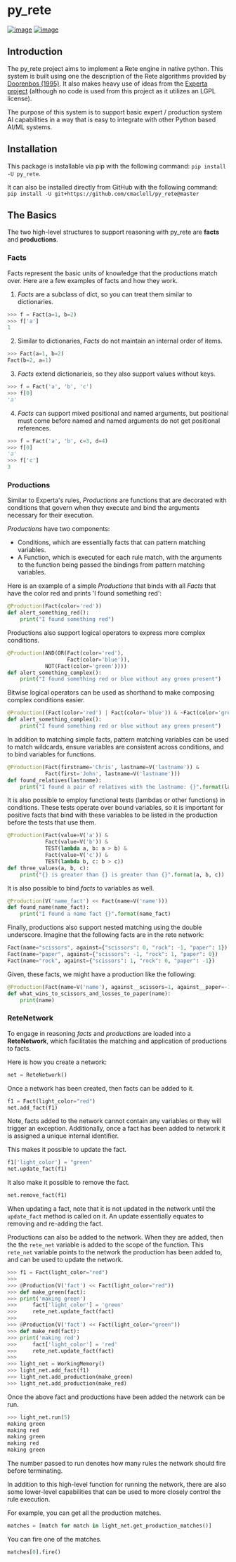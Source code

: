 # py_rete

[![image][]][travis] [![image][coveralls-badge]][coveralls-repo]

## Introduction

The py_rete project aims to implement a Rete engine in native python. This
system is built using one the description of the Rete algorithms provided by
[Doorenbos (1995)][doorenbos]. It also makes heavy use of ideas from the
[Experta project][experta] (although no code is used from this project as it
utilizes an LGPL license).

The purpose of this system is to support basic expert / production system AI
capabilities in a way that is easy to integrate with other Python based AI/ML
systems.

## Installation

This package is installable via pip with the following command:
`pip install -U py_rete`.

It can also be installed directly from GitHub with the following command:
`pip install -U git+https://github.com/cmaclell/py_rete@master`

## The Basics

The two high-level structures to support reasoning with py_rete are **facts**
and **productions**. 

### Facts

Facts represent the basic units of knowledge that the productions match over.
Here are a few examples of facts and how they work.

1. *Facts* are a subclass of dict, so you can treat them similar to dictionaries.

```python
>>> f = Fact(a=1, b=2)
>>> f['a']
1
```

2. Similar to dictionaries, *Facts* do not maintain an internal order of items.

```python
>>> Fact(a=1, b=2)
Fact(b=2, a=1)
```

3. *Facts* extend dictionarieis, so they also support values without keys.

```python
>>> f = Fact('a', 'b', 'c')
>>> f[0]
'a'
```

4. *Facts* can support mixed positional and named arguments, but positional
   must come before named and named arguments do not get positional references.

```python
>>> f = Fact('a', 'b', c=3, d=4)
>>> f[0]
'a'
>>> f['c']
3
```

### Productions

Similar to Experta's rules, *Productions* are functions that are decorated with
conditions that govern when they execute and bind the arguments necessary for
their execution.

*Productions* have two components:
* Conditions, which are essentially facts that can pattern matching variables.
* A Function, which is executed for each rule match, with the arguments to the
  function being passed the bindings from pattern matching variables.

Here is an example of a simple *Productions* that binds with all *Facts* that
have the color red and prints 'I found something red':

```python
@Production(Fact(color='red'))
def alert_something_red():
    print("I found something red")
```

Productions also support logical operators to express more complex conditions.

```python
@Production(AND(OR(Fact(color='red'),
                   Fact(color='blue')),
	        NOT(Fact(color='green'))))
def alert_something_complex():
    print("I found something red or blue without any green present")
```

Bitwise logical operators can be used as shorthand to make composing complex conditions easier.
```python
@Production((Fact(color='red') | Fact(color='blue')) & ~Fact(color='green'))
def alert_something_complex():
    print("I found something red or blue without any green present")
```

In addition to matching simple facts, pattern matching variables can be used to
match wildcards, ensure variables are consistent across conditions, and to bind
variables for functions.
```python
@Production(Fact(firstname='Chris', lastname=V('lastname')) &
            Fact(first='John', lastname=V('lastname')))
def found_relatives(lastname):
    print("I found a pair of relatives with the lastname: {}".format(lastname))
```

It is also possible to employ functional tests (lambdas or other functions) in
conditions. These tests operate over bound variables, so it is important for
positive facts that bind with these variables to be listed in the production before
the tests that use them.
```python
@Production(Fact(value=V('a')) &
            Fact(value=V('b')) &
            TEST(lambda a, b: a > b) &
            Fact(value=V('c')) &
            TEST(lambda b, c: b > c))
def three_values(a, b, c):
    print("{} is greater than {} is greater than {}".format(a, b, c))
```

It is also possible to bind *facts* to variables as well.
```python
@Production(V('name_fact') << Fact(name=V('name')))
def found_name(name_fact):
    print("I found a name fact {}".format(name_fact)
```

Finally, productions also support nested matching using the double underscore. Imagine that the following facts are in the rete network:
```python
Fact(name="scissors", against={"scissors": 0, "rock": -1, "paper": 1})
Fact(name="paper", against={"scissors": -1, "rock": 1, "paper": 0})
Fact(name="rock", against={"scissors": 1, "rock": 0, "paper": -1})
```

Given, these facts, we might have a production like the following:
```python
@Production(Fact(name=V('name'), against__scissors=1, against__paper=-1))
def what_wins_to_scissors_and_losses_to_paper(name):
    print(name)
```

### ReteNetwork

To engage in reasoning *facts* and *productions* are loaded into a **ReteNetwork**, which facilitates the matching and application of productions to facts.

Here is how you create a network:

```python
net = ReteNetwork()
```

Once a network has been created, then facts can be added to it.
```python
f1 = Fact(light_color="red")
net.add_fact(f1)
```

Note, facts added to the network cannot contain any variables or they will trigger an exception. Additionally, once a fact has been added to network it is assigned a unique internal identifier.

This makes it possible to update the fact.
```python
f1['light_color'] = "green"
net.update_fact(f1)
```

It also make it possible to remove the fact.
```python
net.remove_fact(f1)
```

When updating a fact, note that it is not updated in the network until
the `update_fact` method is called on it. An update essentially equates to
removing and re-adding the fact.

Productions can also be added to the network. When they are added, then the
the `rete_net` variable is added to the scope of the function. This `rete_net` variable
points to the network the production has been added to, and can be used to
update the network.
```python
>>> f1 = Fact(light_color="red")
>>> 
>>> @Production(V('fact') << Fact(light_color="red"))
>>> def make_green(fact):
>>>	print('making green')
>>>     fact['light_color'] = 'green'
>>>     rete_net.update_fact(fact)
>>> 
>>> @Production(V('fact') << Fact(light_color="green"))
>>> def make_red(fact):
>>>	print('making red')
>>>     fact['light_color'] = 'red'
>>>     rete_net.update_fact(fact)
>>> 
>>> light_net = WorkingMemory()
>>> light_net.add_fact(f1)
>>> light_net.add_production(make_green)
>>> light_net.add_production(make_red)
```

Once the above fact and productions have been added the network can be run.
```python
>>> light_net.run(5)
making green
making red
making green
making red
making green
```

The number passed to run denotes how many rules the network should fire
before terminating.

In addition to this high-level function for running the network, there
are also some lower-level capabilities that can be used to more closely control
the rule execution.

For example, you can get all the production matches.
```python
matches = [match for match in light_net.get_production_matches()]
```

You can fire one of the matches.
```python
matches[0].fire()
```


[experta]: https://github.com/nilp0inter/experta
[doorenbos]: http://reports-archive.adm.cs.cmu.edu/anon/1995/CMU-CS-95-113.pdf
[image]: https://travis-ci.com/cmaclell/py_rete.svg?branch=master
[travis]: https://travis-ci.com/cmaclell/py_rete
[coveralls-badge]: https://coveralls.io/repos/github/cmaclell/py_rete/badge.svg?branch=master
[coveralls-repo]: https://coveralls.io/github/cmaclell/py_rete?branch=master
